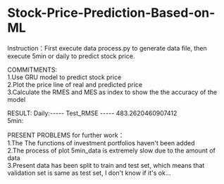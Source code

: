 # Stock-Price-Prediction-Based-on-ML
Instruction：First execute data process.py to generate data file, then execute 5min or daily to predict stock price.                   


COMMITMENTS:            
1.Use GRU model to predict stock price         
2.Plot the price line of real and predicted price         
3.Calculate the RMES and MES as index to show the the accuracy of the model                       

RESULT:
Daily:----- Test_RMSE ----- 483.2620460907412                   
5min:  

PRESENT PROBLEMS for further work：             
1.The The functions of investment portfolios haven't been added       
2.The process of plot 5min_data is extremely slow due to the amount of data           
3.Present data has been split to train and test set, which means that validation set is same as test set, I don't know if it's ok... 
